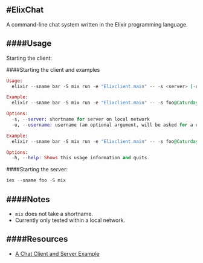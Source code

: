 #ElixChat
-----

A command-line chat system written in the Elixir programming language.

####Usage
----

Starting the client:

####Starting the client and examples

```elixir
Usage:
  elixir --sname bar -S mix run -e "Elixclient.main" -- -s <server> [-u <username>]

Example:
  elixir --sname bar -S mix run -e "Elixclient.main" -- -s foo@Caturday

Options:
  -s, --server: shortname for server on local network
  -u, --username: username (an optional argument, will be asked for a username)

Example:
  elixir --sname bar -S mix run -e "Elixclient.main" -- -s foo@Caturday -u daria

Options:
  -h, --help: Shows this usage information and quits.
```

####Starting the server:
```elixir
iex --sname foo -S mix
```


####Notes
-----
- `mix` does not take a shortname. 
- Currently only tested within a local network.

####Resources
-----
- [A Chat Client and Server Example](http://drew.kerrigan.io/distributed-elixir/)
